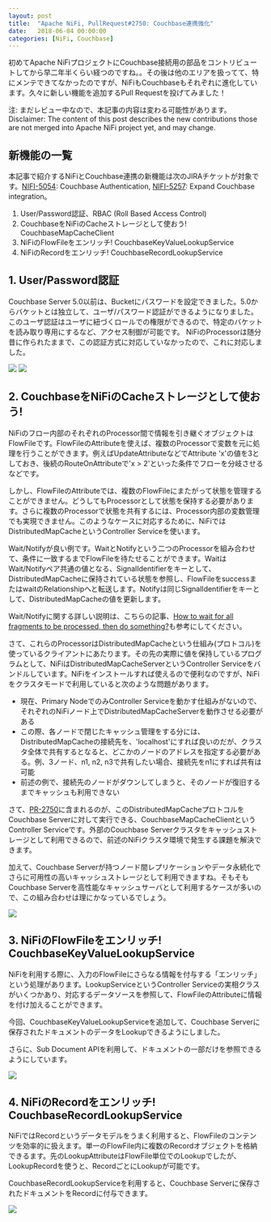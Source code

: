 ```yaml
---
layout: post
title:  "Apache NiFi, PullRequest#2750: Couchbase連携強化"
date:   2018-06-04 00:00:00
categories: [NiFi, Couchbase]
---
```


初めてApache NiFiプロジェクトにCouchbase接続用の部品をコントリビュートしてから早二年半くらい経つのですね。。その後は他のエリアを扱ってて、特にメンテできてなかったのですが、NiFiもCouchbaseもそれぞれに進化しています。久々に新しい機能を追加するPull Requestを投げてみました！

<ol id="toc">
</ol>

注: まだレビュー中なので、本記事の内容は変わる可能性があります。
Disclaimer: The content of this post describes the new contributions those are not merged into Apache NiFi project yet, and may change.


## 新機能の一覧

本記事で紹介するNiFiとCouchbase連携の新機能は次のJIRAチケットが対象です。[NIFI-5054](https://issues.apache.org/jira/browse/NIFI-5054): Couchbase Authentication, [NIFI-5257](https://issues.apache.org/jira/browse/NIFI-5257): Expand Couchbase integration。

1. User/Password認証、RBAC (Roll Based Access Control)
2. CouchbaseをNiFiのCacheストレージとして使おう! CouchbaseMapCacheClient
3. NiFiのFlowFileをエンリッチ! CouchbaseKeyValueLookupService
4. NiFiのRecordをエンリッチ! CouchbaseRecordLookupService

## 1. User/Password認証

Couchbase Server 5.0以前は、Bucketにパスワードを設定できました。5.0からバケットとは独立して、ユーザ/パスワード認証ができるようになりました。
このユーザ認証はユーザに紐づくロールでの権限ができるので、特定のバケットを読み取り専用にするなど、アクセス制御が可能です。
NiFiのProcessorは随分昔に作られたままで、この認証方式に対応していなかったので、これに対応しました。

![](/assets/images/20180604/CouchbaseUsers.png)
![](/assets/images/20180604/NiFiCouchbaseUser.png)

## 2. CouchbaseをNiFiのCacheストレージとして使おう!

NiFiのフロー内部のそれぞれのProcessor間で情報を引き継ぐオブジェクトはFlowFileです。FlowFileのAttributeを使えば、複数のProcessorで変数を元に処理を行うことができます。例えばUpdateAttributeなどでAttribute 'x'の値を3としておき、後続のRouteOnAttributeで'x > 2'といった条件でフローを分岐させるなどです。

しかし、FlowFileのAttributeでは、複数のFlowFileにまたがって状態を管理することができません。どうしてもProcessorとして状態を保持する必要があります。さらに複数のProcessorで状態を共有するには、Processor内部の変数管理でも実現できません。このようなケースに対応するために、NiFiではDistributedMapCacheというController Serviceを使います。

Wait/Notifyが良い例です。WaitとNotifyという二つのProcessorを組み合わせて、条件に一致するまでFlowFileを待たせることができます。WaitはWait/Notifyペア共通の値となる、SignalIdentifierをキーとして、DistributedMapCacheに保持されている状態を参照し、FlowFileをsuccessまたはwaitのRelationshipへと転送します。Notifyは同じSignalIdentifierをキーとして、DistributedMapCacheの値を更新します。

Wait/Notifyに関する詳しい説明は、こちらの記事、[How to wait for all fragments to be processed, then do something?](/nifi/2017/02/02/nifi-notify-batch/)も参考にしてください。

さて、これらのProcessorはDistributedMapCacheという仕組み(プロトコル)を使っているクライアントにあたります。その先の実際に値を保持しているプログラムとして、NiFiはDistributedMapCacheServerというController Serviceをバンドルしています。NiFiをインストールすれば使えるので便利なのですが、NiFiをクラスタモードで利用していると次のような問題があります。

- 現在、Primary NodeでのみController Serviceを動かす仕組みがないので、それぞれのNiFiノード上でDistributedMapCacheServerを動作させる必要がある
- この際、各ノードで閉じたキャッシュ管理をする分には、DistributedMapCacheの接続先を、'localhost'にすれば良いのだが、クラスタ全体で共有するとなると、どこかのノードのアドレスを指定する必要がある。例、3ノード、n1, n2, n3で共有したい場合、接続先をn1にすれば共有は可能
- 前述の例で、接続先のノードがダウンしてしまうと、そのノードが復旧するまでキャッシュも利用できない


さて、[PR-2750](https://github.com/apache/nifi/pull/2750)に含まれるのが、このDistributedMapCacheプロトコルをCouchbase Serverに対して実行できる、CouchbaseMapCacheClientというController Serviceです。外部のCouchbase Serverクラスタをキャッシュストレージとして利用できるので、前述のNiFiクラスタ環境で発生する課題を解決できます。

加えて、Couchbase Serverが持つノード間レプリケーションやデータ永続化でさらに可用性の高いキャッシュストレージとして利用できますね。そもそもCouchbase Serverを高性能なキャッシュサーバとして利用するケースが多いので、この組み合わせは理にかなっているでしょう。

![](/assets/images/20180604/DistributedMapCache.png)

## 3. NiFiのFlowFileをエンリッチ! CouchbaseKeyValueLookupService

NiFiを利用する際に、入力のFlowFileにさらなる情報を付与する「エンリッチ」という処理があります。LookupServiceというController Serviceの実相クラスがいくつかあり、対応するデータソースを参照して、FlowFileのAttributeに情報を付け加えることができます。

今回、CouchbaseKeyValueLookupServiceを追加して、Couchbase Serverに保存されたドキュメントのデータをLookupできるようにしました。

さらに、Sub Document APIを利用して、ドキュメントの一部だけを参照できるようにしています。

![](/assets/images/20180604/LookupAttribute.png)

## 4. NiFiのRecordをエンリッチ! CouchbaseRecordLookupService

NiFiではRecordというデータモデルをうまく利用すると、FlowFileのコンテンツを効率的に扱えます。単一のFlowFile内に複数のRecordオブジェクトを格納できるます。先のLookupAttributeはFlowFile単位でのLookupでしたが、LookupRecordを使うと、RecordごとにLookupが可能です。

CouchbaseRecordLookupServiceを利用すると、Couchbase Serverに保存されたドキュメントをRecordに付与できます。

![](/assets/images/20180604/LookupRecord.png)
